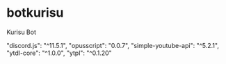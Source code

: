 # botkurisu
Kurisu Bot

"discord.js": "^11.5.1",
"opusscript": "0.0.7",
"simple-youtube-api": "^5.2.1",
"ytdl-core": "^1.0.0",
"ytpl": "^0.1.20"